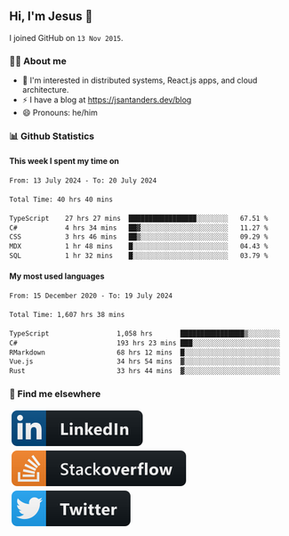 ## Hi, I'm Jesus 👋

I joined GitHub on `13 Nov 2015`.

<!-- Talking about you -->

### 👨‍💻 About me

- 👦 I'm interested in distributed systems, React.js apps, and cloud architecture.
- ⚡️ I have a blog at <https://jsantanders.dev/blog>
- 😄 Pronouns: he/him

### 📊 Github Statistics

#### This week I spent my time on

<!--START_SECTION:weekly-->

```txt
From: 13 July 2024 - To: 20 July 2024

Total Time: 40 hrs 40 mins

TypeScript    27 hrs 27 mins  █████████████████░░░░░░░░   67.51 %
C#            4 hrs 34 mins   ██▓░░░░░░░░░░░░░░░░░░░░░░   11.27 %
CSS           3 hrs 46 mins   ██▒░░░░░░░░░░░░░░░░░░░░░░   09.29 %
MDX           1 hr 48 mins    █░░░░░░░░░░░░░░░░░░░░░░░░   04.43 %
SQL           1 hr 32 mins    █░░░░░░░░░░░░░░░░░░░░░░░░   03.79 %
```

<!--END_SECTION:weekly-->

#### My most used languages

<!--START_SECTION:alltime-->

```txt
From: 15 December 2020 - To: 19 July 2024

Total Time: 1,607 hrs 38 mins

TypeScript                 1,058 hrs       ████████████████▒░░░░░░░░   65.81 %
C#                         193 hrs 23 mins ███░░░░░░░░░░░░░░░░░░░░░░   12.03 %
RMarkdown                  68 hrs 12 mins  █░░░░░░░░░░░░░░░░░░░░░░░░   04.24 %
Vue.js                     34 hrs 54 mins  ▓░░░░░░░░░░░░░░░░░░░░░░░░   02.17 %
Rust                       33 hrs 44 mins  ▓░░░░░░░░░░░░░░░░░░░░░░░░   02.10 %
```

<!--END_SECTION:alltime-->

### 📢 Find me elsewhere

<p>
  <a target="_blank" href="https://linkedin.com/in/jsantanders">
    <img src="https://github.com/jsantanders/jsantanders/blob/master/img/linkedin.svg" alt="LinkedIn" style="vertical-align:top; margin:4px">
  </a>
  
  <a target="_blank" href="https://stackoverflow.com/users/7318331/jesus-santander">
    <img src="https://github.com/jsantanders/jsantanders/blob/master/img/stackoverflow.svg" alt="StackOverflow" style="vertical-align:top; margin:4px">
  </a>
  
  <a target="_blank" href="http://twitter.com/jsantanders">
    <img src="https://github.com/jsantanders/jsantanders/blob/master/img/twitter.svg" alt="Twitter" style="vertical-align:top; margin:4px">
  </a>
</p>
